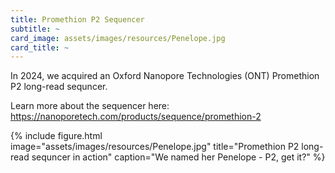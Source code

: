 ```yaml
---
title: Promethion P2 Sequencer
subtitle: ~
card_image: assets/images/resources/Penelope.jpg
card_title: ~
---
```


In 2024, we acquired an Oxford Nanopore Technologies (ONT) Promethion P2 long-read sequncer. 

Learn more about the sequencer here:
<https://nanoporetech.com/products/sequence/promethion-2>

{% include figure.html  
    image="assets/images/resources/Penelope.jpg"
    title="Promethion P2 long-read sequncer in action"
    caption="We named her Penelope - P2, get it?"
%}

